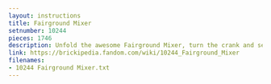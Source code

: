 ```yaml
---
layout: instructions
title: Fairground Mixer
setnumber: 10244
pieces: 1746
description: Unfold the awesome Fairground Mixer, turn the crank and see it come to life! The fair has come to town and children and adults alike can’t wait to try the rides. Buy your ticket from the ticket booth and climb aboard the Mixer. Then try reaching the golden bell on the high striker or hit the target to plunge the dunk tank lady into the water. As evening falls, the swirling Mixer ride glows in the darkness, before being folded down onto its own trailer for transportation to the next town. This magical fairground is packed with wonderful details that will capture everyone’s imagination. Includes 12 minifigures: a juggling man on stilts, dunk tank lady, strong man challenger, ticket lady, truck driver/ride operator, 2 women, 2 girls, 2 boys and a queasy man who tried the mixer one too many times. Includes 12 minifigures: a juggling man on stilts, dunk tank lady, strong man challenger, ticket lady, truck driver, ride operator, 2 women, 2 girls, 2 boys and a queasy man who tried the mixer one too many times. Features working Fairground Mixer ride with crank operation, 2 transport trucks, high striker and dunk tank. Includes glow-in-the-dark elements. Mixer truck has opening doors, windshield wipers and removable roof to access interior with bed and TV. Accessory truck holds ticket booth, high-striker and dunk tank. Accessories include: ice cream, popsicle, lime green cherries, teddy bear, juggling pins and a large and small mallet for the high-striker. Easily upgrade the Mixer ride with LEGO® Power Functions motors (not included). Enjoy the fun of the fair!. Includes over 1,700 pieces. Fairground Mixer ride unfolded measures over 11” (30cm) high, 17” (45cm) long and 12” (31cm) wide
link: https://brickipedia.fandom.com/wiki/10244_Fairground_Mixer 
filenames: 
- 10244 Fairground Mixer.txt
---
```


